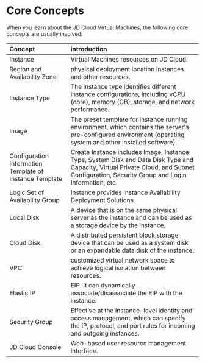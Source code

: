 # Core Concepts
When you learn about the JD Cloud Virtual Machines, the following core concepts are usually involved:

Concept|introduction
:---|:---
Instance|Virtual Machines resources on JD Cloud.
Region and Availability Zone|physical deployment location instances and other resources.
Instance Type|The instance type identifies different instance configurations, including vCPU (core), memory (GB), storage, and network performance.
Image|The preset template for instance running environment, which contains the server's pre-configured environment (operating system and other installed software).
Configuration Information Template of Instance Template|Create Instance includes Image, Instance Type, System Disk and Data Disk Type and Capacity, Virtual Private Cloud, and Subnet Configuration, Security Group and Login Information, etc.
Logic Set of Availability Group|Instance provides Instance Availability Deployment Solutions.
Local Disk|A device that is on the same physical server as the instance and can be used as a storage device by the instance.
Cloud Disk|A distributed persistent block storage device that can be used as a system disk or an expandable data disk of the instance.
VPC|customized virtual network space to achieve logical isolation between resources.
Elastic IP|EIP. It can dynamically associate/disassociate the EIP with the instance.
Security Group|Effective at the instance-level identity and access management, which can specify the IP, protocol, and port rules for incoming and outgoing instances.
JD Cloud Console|Web-based user resource management interface.


